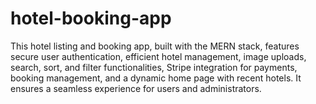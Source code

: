 # hotel-booking-app
This hotel listing and booking app, built with the MERN stack, features secure user authentication, efficient hotel management, image uploads, search, sort, and filter functionalities, Stripe integration for payments, booking management, and a dynamic home page with recent hotels. It ensures a seamless experience for users and administrators.
